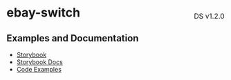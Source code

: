 <h1 style='display: flex; justify-content: space-between; align-items: center;'>
    <span>
        ebay-switch
    </span>
    <span style='font-weight: normal; font-size: medium; margin-bottom: -15px;'>
        DS v1.2.0
    </span>
</h1>

## Examples and Documentation

- [Storybook](https://ebay.github.io/ebayui-core/?path=/story/form-input-ebay-switch)
- [Storybook Docs](https://ebay.github.io/ebayui-core/?path=/docs/form-input-ebay-switch)
- [Code Examples](https://github.com/eBay/ebayui-core/tree/master/src/components/ebay-switch/examples)
